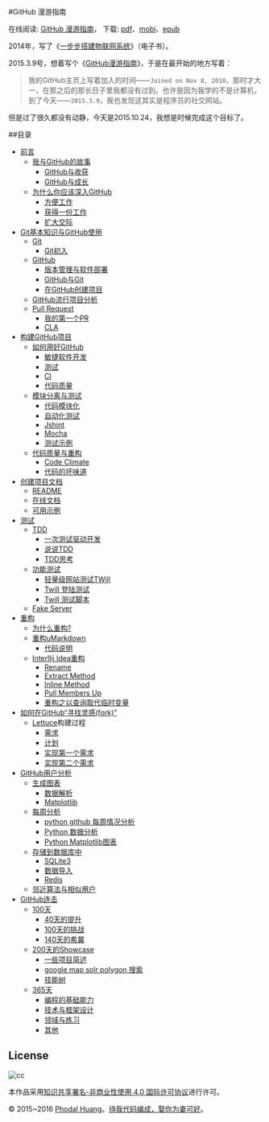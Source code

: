 #GitHub 漫游指南

在线阅读: [GitHub 漫游指南](http://github.phodal.com/)， 下载: [pdf](https://github.com/phodal/github-roam/raw/gh-pages/github-roam.pdf)、[mobi](https://github.com/phodal/github-roam/raw/gh-pages/github-roam.mobi)、[epub](https://github.com/phodal/github-roam/raw/gh-pages/github-roam.epub)

2014年，写了《[一步步搭建物联网系统](https://github.com/phodal/designiot)》（电子书）。

2015.3.9号，想着写个《[GitHub漫游指南](http://github.phodal.com/)》，于是在最开始的地方写着：

> 我的GitHub主页上写着加入的时间——``Joined on Nov 8, 2010``，那时才大一，在那之后的那长日子里我都没有过到。也许是因为我学的不是计算机，到了今天——``2015.3.9``，我也发现这其实是程序员的社交网站。

但是过了很久都没有动静，今天是2015.10.24，我想是时候完成这个目标了。

##目录

-   [前言](http://github.phodal.com/#前言)
    -   [我与GitHub的故事](http://github.phodal.com/#我与github的故事)
        -   [GitHub与收获](http://github.phodal.com/#github与收获)
        -   [GitHub与成长](http://github.phodal.com/#github与成长)
    -   [为什么你应该深入GitHub](http://github.phodal.com/#为什么你应该深入github)
        -   [方便工作](http://github.phodal.com/#方便工作)
        -   [获得一份工作](http://github.phodal.com/#获得一份工作)
        -   [扩大交际](http://github.phodal.com/#扩大交际)
-   [Git基本知识与GitHub使用](http://github.phodal.com/#git基本知识与github使用)
    -   [Git](http://github.phodal.com/#git)
        -   [Git初入](http://github.phodal.com/#git初入)
    -   [GitHub](http://github.phodal.com/#github)
        -   [版本管理与软件部署](http://github.phodal.com/#版本管理与软件部署)
        -   [GitHub与Git](http://github.phodal.com/#github与git)
        -   [在GitHub创建项目](http://github.phodal.com/#在github创建项目)
    -   [GitHub流行项目分析](http://github.phodal.com/#github流行项目分析)
    -   [Pull Request](http://github.phodal.com/#pull-request)
        -   [我的第一个PR](http://github.phodal.com/#我的第一个pr)
        -   [CLA](http://github.phodal.com/#cla)
-   [构建GitHub项目](http://github.phodal.com/#构建github项目)
    -   [如何用好GitHub](http://github.phodal.com/#如何用好github)
        -   [敏捷软件开发](http://github.phodal.com/#敏捷软件开发)
        -   [测试](http://github.phodal.com/#测试)
        -   [CI](http://github.phodal.com/#ci)
        -   [代码质量](http://github.phodal.com/#代码质量)
    -   [模块分离与测试](http://github.phodal.com/#模块分离与测试)
        -   [代码模块化](http://github.phodal.com/#代码模块化)
        -   [自动化测试](http://github.phodal.com/#自动化测试)
        -   [Jshint](http://github.phodal.com/#jshint)
        -   [Mocha](http://github.phodal.com/#mocha)
        -   [测试示例](http://github.phodal.com/#测试示例)
    -   [代码质量与重构](http://github.phodal.com/#代码质量与重构)
        -   [Code Climate](http://github.phodal.com/#code-climate)
        -   [代码的坏味道](http://github.phodal.com/#代码的坏味道)
-   [创建项目文档](http://github.phodal.com/#创建项目文档)
    -   [README](http://github.phodal.com/#readme)
    -   [在线文档](http://github.phodal.com/#在线文档)
    -   [可用示例](http://github.phodal.com/#可用示例)
-   [测试](http://github.phodal.com/#测试-1)
    -   [TDD](http://github.phodal.com/#tdd)
        -   [一次测试驱动开发](http://github.phodal.com/#一次测试驱动开发)
        -   [说说TDD](http://github.phodal.com/#说说tdd)
        -   [TDD思考](http://github.phodal.com/#tdd思考)
    -   [功能测试](http://github.phodal.com/#功能测试)
        -   [轻量级网站测试TWill](http://github.phodal.com/#轻量级网站测试twill)
        -   [Twill 登陆测试](http://github.phodal.com/#twill-登陆测试)
        -   [Twill 测试脚本](http://github.phodal.com/#twill-测试脚本)
    -   [Fake Server](http://github.phodal.com/#fake-server)
-   [重构](http://github.phodal.com/#重构)
    -   [为什么重构?](http://github.phodal.com/#为什么重构)
    -   [重构uMarkdown](http://github.phodal.com/#重构umarkdown)
        -   [代码说明](http://github.phodal.com/#代码说明)
    -   [Interllij
        Idea重构](http://github.phodal.com/#interllij-idea重构)
        -   [Rename](http://github.phodal.com/#rename)
        -   [Extract Method](http://github.phodal.com/#extract-method)
        -   [Inline Method](http://github.phodal.com/#inline-method)
        -   [Pull Members Up](http://github.phodal.com/#pull-members-up)
        -   [重构之以查询取代临时变量](http://github.phodal.com/#重构之以查询取代临时变量)
-   [如何在GitHub“寻找灵感(fork)”](http://github.phodal.com/#如何在github寻找灵感fork)
    -   [](http://github.phodal.com/#lettuce构建过程)[Lettuce](https://github.com/phodal/lettuce)构建过程
        -   [需求](http://github.phodal.com/#需求)
        -   [计划](http://github.phodal.com/#计划)
        -   [实现第一个需求](http://github.phodal.com/#实现第一个需求)
        -   [实现第二个需求](http://github.phodal.com/#实现第二个需求)
-   [GitHub用户分析](http://github.phodal.com/#github用户分析)
    -   [生成图表](http://github.phodal.com/#生成图表)
        -   [数据解析](http://github.phodal.com/#数据解析)
        -   [Matplotlib](http://github.phodal.com/#matplotlib)
    -   [每周分析](http://github.phodal.com/#每周分析)
        -   [python github
            每周情况分析](http://github.phodal.com/#python-github-每周情况分析)
        -   [Python 数据分析](http://github.phodal.com/#python-数据分析)
        -   [Python
            Matplotlib图表](http://github.phodal.com/#python-matplotlib图表)
    -   [存储到数据库中](http://github.phodal.com/#存储到数据库中)
        -   [SQLite3](http://github.phodal.com/#sqlite3)
        -   [数据导入](http://github.phodal.com/#数据导入)
        -   [Redis](http://github.phodal.com/#redis)
    -   [邻近算法与相似用户](http://github.phodal.com/#邻近算法与相似用户)
-   [GitHub连击](http://github.phodal.com/#github连击)
    -   [100天](http://github.phodal.com/#天)
        -   [40天的提升](http://github.phodal.com/#天的提升)
        -   [100天的挑战](http://github.phodal.com/#天的挑战)
        -   [140天的希冀](http://github.phodal.com/#天的希冀)
    -   [200天的Showcase](http://github.phodal.com/#天的showcase)
        -   [一些项目简述](http://github.phodal.com/#一些项目简述)
        -   [google map solr polygon
            搜索](http://github.phodal.com/#google-map-solr-polygon-搜索)
        -   [技能树](http://github.phodal.com/#技能树)
    -   [365天](http://github.phodal.com/#天-1)
        -   [编程的基础能力](http://github.phodal.com/#编程的基础能力)
        -   [技术与框架设计](http://github.phodal.com/#技术与框架设计)
        -   [领域与练习](http://github.phodal.com/#领域与练习)
        -   [其他](http://github.phodal.com/#其他-1)

## License

![cc](https://i.creativecommons.org/l/by-nc/4.0/88x31.png)

本作品采用[知识共享署名-非商业性使用 4.0 国际许可协议](http://creativecommons.org/licenses/by-nc/4.0/)进行许可。

© 2015~2016 [Phodal Huang](http://www.phodal.com)。[待我代码编成，娶你为妻可好](http://www.xuntayizhan.com/person/ji-ke-ai-qing-zhi-er-shi-dai-wo-dai-ma-bian-cheng-qu-ni-wei-qi-ke-hao-wan/)。

